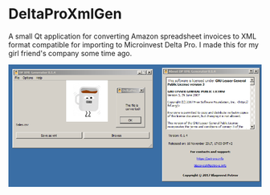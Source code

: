 
# DeltaProXmlGen

A small Qt application for converting Amazon spreadsheet invoices to XML format compatible for importing to Microinvest Delta Pro. I made this for my girl friend's company some time ago.


![Screenshot](graphics/screenshot.png)
